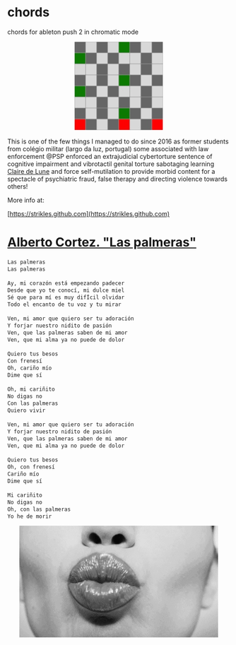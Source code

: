 # chords
chords for ableton push 2 in chromatic mode

<p align="center" width="100%">
    <a href="c major.jpg">
        <img src="c major.jpg">
    </a>
</p>

This is one of the few things I managed to do since 2016 as former students from colégio militar (largo da luz, portugal) some associated with law enforcement @PSP enforced an extrajudicial cybertorture sentence of cognitive impairment and vibrotactil genital torture sabotaging learning [Claire de Lune](https://www.youtube.com/watch?v=XkgyOZxIw0k) and force self-mutilation to provide morbid content for a spectacle of psychiatric fraud, false therapy and directing violence towards others!

More info at:

[https://strikles.github.com](https://strikles.github.com)

# [Alberto Cortez. "Las palmeras"](https://www.youtube.com/watch?v=Xw6Sb7esGYo)

```
Las palmeras
Las palmeras

Ay, mi corazón está empezando padecer
Desde que yo te conocí, mi dulce miel
Sé que para mí es muy difÍcil olvidar
Todo el encanto de tu voz y tu mirar

Ven, mi amor que quiero ser tu adoración
Y forjar nuestro nidito de pasión
Ven, que las palmeras saben de mi amor
Ven, que mi alma ya no puede de dolor

Quiero tus besos
Con frenesí
Oh, cariño mío
Dime que sí

Oh, mi cariñito
No digas no
Con las palmeras
Quiero vivir

Ven, mi amor que quiero ser tu adoración
Y forjar nuestro nidito de pasión
Ven, que las palmeras saben de mi amor
Ven, que mi alma ya no puede de dolor

Quiero tus besos
Oh, con frenesí
Cariño mío
Dime que sí

Mi cariñito
No digas no
Oh, con las palmeras
Yo he de morir
```

<p align="center" width="100%">
    <a href="https://strikles.github.com">
        <img src="Kiss_Gif_Animation.gif">
    </a>
</p>

